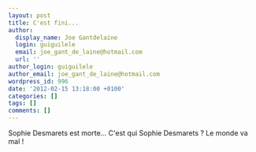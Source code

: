 ```yaml
---
layout: post
title: C'est fini...
author:
  display_name: Joe Gantdelaine
  login: guiguilele
  email: joe_gant_de_laine@hotmail.com
  url: ''
author_login: guiguilele
author_email: joe_gant_de_laine@hotmail.com
wordpress_id: 996
date: '2012-02-15 13:18:00 +0100'
categories: []
tags: []
comments: []
---
```

Sophie Desmarets est morte... C'est qui Sophie Desmarets ? Le monde va mal !
